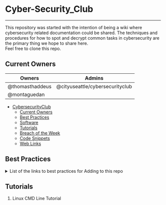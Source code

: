 # Cyber-Security_Club

---

This repository was started with the intention of being a wiki where cybersecurity related documentation could be shared. The techniques and procedures for how to spot and decrypt common tasks in cybersecurity are the primary thing we hope to share here. \
Feel free to clone this repo. 

## Current Owners
  | Owners          | Admins                          |
  | --------------- | ------------------------------- |
  | @thomasthaddeus | @cityuseattle/cybersecurityclub |
  | @montaguedan    |				      |

- [CybersecurityClub](#cybersecurityclub)
  - [Current Owners](#current-owners)
  - [Best Practices](#best-practices)
  - [Software](#software)
  - [Tutorials](#tutorials)
  - [Breach of the Week](#breach-of-the-week)
  - [Code Snippets](#code-snippets)
  - [Web Links](#web-links)

## Best Practices

  <details class="markdown" id="1" markdown="1">
  <summary>List of the links to best practices for Adding to this repo</summary>
  
  1.  <!-- How to add issues -->
  1.  <!-- Updating the project board -->
  1.  <!-- Pull Requests -->
  1.  <!-- How to Style Code -->
- [X] Create the Project Board

  </details>

## Tutorials

<!-- Add in a link to a section for this eventually-->
1. Linux CMD Line Tutorial
